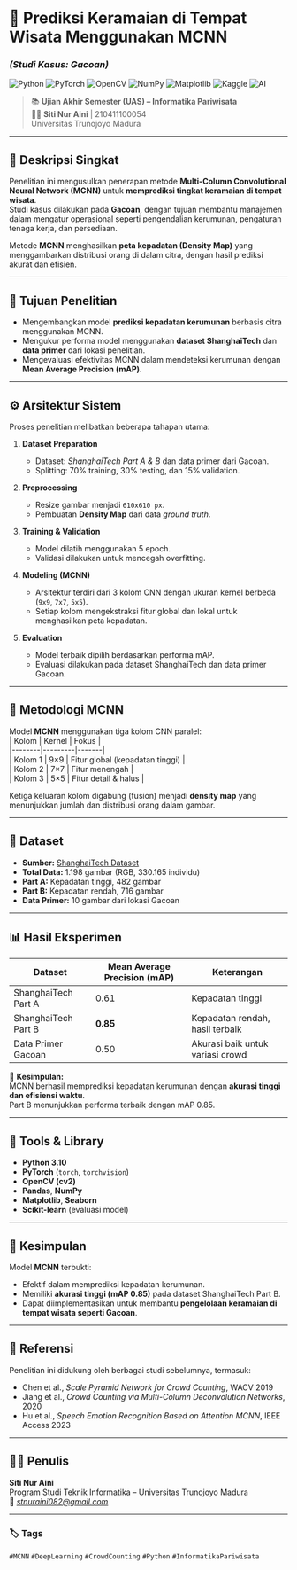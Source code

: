 # 🧠 Prediksi Keramaian di Tempat Wisata Menggunakan MCNN  
### *(Studi Kasus: Gacoan)*  


![Python](https://img.shields.io/badge/Python-3776AB?style=for-the-badge&logo=python&logoColor=white)
![PyTorch](https://img.shields.io/badge/PyTorch-EE4C2C?style=for-the-badge&logo=pytorch&logoColor=white)
![OpenCV](https://img.shields.io/badge/OpenCV-5C3EE8?style=for-the-badge&logo=opencv&logoColor=white)
![NumPy](https://img.shields.io/badge/NumPy-013243?style=for-the-badge&logo=numpy&logoColor=white)
![Matplotlib](https://img.shields.io/badge/Matplotlib-11557C?style=for-the-badge)
![Kaggle](https://img.shields.io/badge/Kaggle-20BEFF?style=for-the-badge&logo=kaggle&logoColor=white)
![AI](https://img.shields.io/badge/Artificial%20Intelligence-8A2BE2?style=for-the-badge)

> 📚 **Ujian Akhir Semester (UAS) – Informatika Pariwisata**  
> 👩‍💻 **Siti Nur Aini** | 210411100054  
> Universitas Trunojoyo Madura  

---

## 📘 Deskripsi Singkat  

Penelitian ini mengusulkan penerapan metode **Multi-Column Convolutional Neural Network (MCNN)** untuk **memprediksi tingkat keramaian di tempat wisata**.  
Studi kasus dilakukan pada **Gacoan**, dengan tujuan membantu manajemen dalam mengatur operasional seperti pengendalian kerumunan, pengaturan tenaga kerja, dan persediaan.  

Metode **MCNN** menghasilkan **peta kepadatan (Density Map)** yang menggambarkan distribusi orang di dalam citra, dengan hasil prediksi akurat dan efisien.  

---

## 🧩 Tujuan Penelitian  
- Mengembangkan model **prediksi kepadatan kerumunan** berbasis citra menggunakan MCNN.  
- Mengukur performa model menggunakan **dataset ShanghaiTech** dan **data primer** dari lokasi penelitian.  
- Mengevaluasi efektivitas MCNN dalam mendeteksi kerumunan dengan **Mean Average Precision (mAP)**.

---

## ⚙️ Arsitektur Sistem  

Proses penelitian melibatkan beberapa tahapan utama:  

1. **Dataset Preparation**  
   - Dataset: *ShanghaiTech Part A & B* dan data primer dari Gacoan.  
   - Splitting: 70% training, 30% testing, dan 15% validation.  

2. **Preprocessing**  
   - Resize gambar menjadi `610x610 px`.  
   - Pembuatan **Density Map** dari data *ground truth*.  

3. **Training & Validation**  
   - Model dilatih menggunakan 5 epoch.  
   - Validasi dilakukan untuk mencegah overfitting.  

4. **Modeling (MCNN)**  
   - Arsitektur terdiri dari 3 kolom CNN dengan ukuran kernel berbeda (`9x9`, `7x7`, `5x5`).  
   - Setiap kolom mengekstraksi fitur global dan lokal untuk menghasilkan peta kepadatan.  

5. **Evaluation**  
   - Model terbaik dipilih berdasarkan performa mAP.  
   - Evaluasi dilakukan pada dataset ShanghaiTech dan data primer Gacoan.  

---

## 🧠 Metodologi MCNN  

Model **MCNN** menggunakan tiga kolom CNN paralel:  
| Kolom | Kernel | Fokus |  
|--------|---------|-------|  
| Kolom 1 | 9×9 | Fitur global (kepadatan tinggi) |  
| Kolom 2 | 7×7 | Fitur menengah |  
| Kolom 3 | 5×5 | Fitur detail & halus |  

Ketiga keluaran kolom digabung (fusion) menjadi **density map** yang menunjukkan jumlah dan distribusi orang dalam gambar.

---

## 🧪 Dataset  
- **Sumber:** [ShanghaiTech Dataset](https://www.kaggle.com/datasets/tthien/shanghaitech)  
- **Total Data:** 1.198 gambar (RGB, 330.165 individu)  
- **Part A:** Kepadatan tinggi, 482 gambar  
- **Part B:** Kepadatan rendah, 716 gambar  
- **Data Primer:** 10 gambar dari lokasi Gacoan  

---

## 📊 Hasil Eksperimen  

| Dataset | Mean Average Precision (mAP) | Keterangan |
|----------|------------------------------|-------------|
| ShanghaiTech Part A | 0.61 | Kepadatan tinggi |
| ShanghaiTech Part B | **0.85** | Kepadatan rendah, hasil terbaik |
| Data Primer Gacoan | 0.50 | Akurasi baik untuk variasi crowd |

🧠 **Kesimpulan:**  
MCNN berhasil memprediksi kepadatan kerumunan dengan **akurasi tinggi dan efisiensi waktu**.  
Part B menunjukkan performa terbaik dengan mAP 0.85.

---

## 🧰 Tools & Library  

- **Python 3.10**  
- **PyTorch** (`torch`, `torchvision`)  
- **OpenCV (cv2)**  
- **Pandas**, **NumPy**  
- **Matplotlib**, **Seaborn**  
- **Scikit-learn** (evaluasi model)  

---


## 🧾 Kesimpulan  

Model **MCNN** terbukti:  
- Efektif dalam memprediksi kepadatan kerumunan.  
- Memiliki **akurasi tinggi (mAP 0.85)** pada dataset ShanghaiTech Part B.  
- Dapat diimplementasikan untuk membantu **pengelolaan keramaian di tempat wisata seperti Gacoan**.  

---

## 🧠 Referensi  
Penelitian ini didukung oleh berbagai studi sebelumnya, termasuk:  
- Chen et al., *Scale Pyramid Network for Crowd Counting*, WACV 2019  
- Jiang et al., *Crowd Counting via Multi-Column Deconvolution Networks*, 2020  
- Hu et al., *Speech Emotion Recognition Based on Attention MCNN*, IEEE Access 2023  

---

## 🧑‍💻 Penulis  
**Siti Nur Aini**  
Program Studi Teknik Informatika – Universitas Trunojoyo Madura  
📧 *stnuraini082@gmail.com*   

---

### 🏷️ Tags  
`#MCNN` `#DeepLearning` `#CrowdCounting` `#Python` `#InformatikaPariwisata`  
